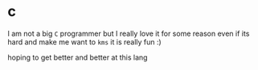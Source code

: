 # c

I am not a big `C` programmer but I really love it for some reason
even if its hard and make me want to `kms` it is really fun :)
<br>

hoping to get better and better at this lang
